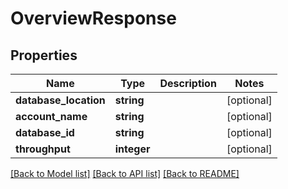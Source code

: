# OverviewResponse

## Properties
Name | Type | Description | Notes
------------ | ------------- | ------------- | -------------
**database_location** | **string** |  | [optional] 
**account_name** | **string** |  | [optional] 
**database_id** | **string** |  | [optional] 
**throughput** | **integer** |  | [optional] 

[[Back to Model list]](../README.md#documentation-for-models) [[Back to API list]](../README.md#documentation-for-api-endpoints) [[Back to README]](../README.md)

